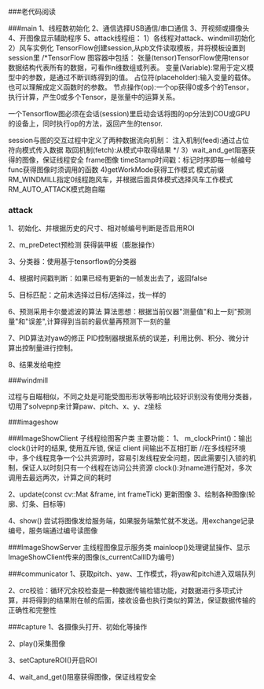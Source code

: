 ###老代码阅读


###main
1、线程数初始化
2、通信选择USB通信/串口通信
3、开视频或摄像头
4、开图像显示辅助程序
5、attack线程组：
1）各线程对attack、windmill初始化
2）风车实例化
TensorFlow创建session,从pb文件读取模板，并将模板设置到session里
/*TensorFlow
图容器中包括：
张量(tensor)TensorFlow使用tensor数据结构代表所有的数据，可看作n维数组或列表。
变量(Variable):常用于定义模型中的参数，是通过不断训练得到的值。
占位符(placeholder):输入变量的载体。也可以理解成定义函数时的参数。
节点操作(op):一个op获得0或多个的Tensor，执行计算，产生0或多个Tensor，是张量中的运算关系。

一个Tensorflow图必须在会话(session)里启动会话将图的op分法到COU或GPU的设备上，同时执行op的方法，返回产生的tensor.

session与图的交互过程中定义了两种数据流向机制：
注入机制(feed):通过占位符向模式传入数据
取回机制(fetch):从模式中取得结果
*/
3）wait_and_get阻塞获得的图像，保证线程安全
frame图像
timeStamp时间戳：标记时序即每一帧编号
func获得图像时须调用的函数
4)getWorkMode获得工作模式
模式前缀RM_WINDMILL指定0线程跑风车，并根据后面具体模式选择风车工作模式
RM_AUTO_ATTACK模式跑自瞄

### attack

1、初始化、并根据历史的尺寸、相对帧编号判断是否启用ROI

2、m_preDetect预检测
获得装甲板（膨胀操作）

3、分类器：使用基于tensorflow的分类器

4、根据时间戳判断：如果已经有更新的一帧发出去了，返回false

5、目标匹配：之前未选择过目标/选择过，找一样的

6、预测采用卡尔曼滤波的算法
算法思想：根据当前仪器"测量值"和上一刻"预测量"和"误差",计算得到当前的最优量再预测下一刻的量

7、PID算法对yaw的修正
PID控制器根据系统的误差，利用比例、积分、微分计算出控制量进行控制。

8、结果发给电控

###windmill

过程与自瞄相似，不同之处是可能受图形形状等影响比较好识别没有使用分类器，切用了solvepnp来计算paw、pitch、x、y、z坐标

###imageshow

###ImageShowClient 子线程绘图客户类
主要功能：
1、
m_clockPrint()：输出 clock()计时的结果, 使用互斥锁, 保证 client 间输出不互相打断
//在多线程环境中，多个线程竞争一个公共资源时，容易引发线程安全问题，因此需要引入锁的机制，保证人以时刻只有一个线程在访问公共资源
clock():对name进行配对，多次调用去最远两次，计算之间的耗时

2、update(const cv::Mat &frame, int frameTick)
   更新图像
3、绘制各种图像(轮廓、灯条、目标等)

4、show()
尝试将图像发给服务端，如果服务端繁忙就不发送。用exchange记录编号，服务端通过编号读图像

###ImageShowServer 主线程图像显示服务类
mainloop()处理键鼠操作、显示ImageShowClient传来的图像(s_currentCallID为编号)

###communicator
1、获取pitch、yaw、工作模式，将yaw和pitch进入双端队列

2、crc校验：循环冗余校检查是一种数据传输检错功能，对数据进行多项式计算，并将得到的结果附在帧的后面，接收设备也执行类似的算法，保证数据传输的正确性和完整性

###capture
1、各摄像头打开、初始化等操作

2、play()采集图像

3、setCaptureROI()开启ROI

4、wait_and_get()阻塞获得图像，保证线程安全






























